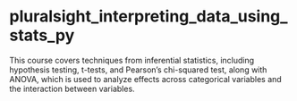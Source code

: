 # pluralsight_interpreting_data_using_stats_py
This course covers techniques from inferential statistics, including hypothesis testing, t-tests, and Pearson’s chi-squared test, along with ANOVA, which is used to analyze effects across categorical variables and the interaction between variables.
